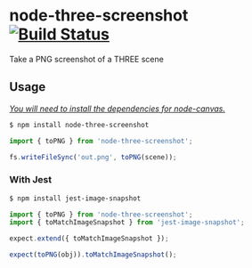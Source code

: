 # node-three-screenshot [![Build Status](https://travis-ci.com/dbkaplun/node-three-screenshot.svg?branch=master)](https://travis-ci.com/dbkaplun/node-three-screenshot)
Take a PNG screenshot of a THREE scene

## Usage

*[You will need to install the dependencies for node-canvas.](https://github.com/Automattic/node-canvas#compiling)*

```sh
$ npm install node-three-screenshot
```

```js
import { toPNG } from 'node-three-screenshot';

fs.writeFileSync('out.png', toPNG(scene));
```

### With Jest

```sh
$ npm install jest-image-snapshot
```

```js
import { toPNG } from 'node-three-screenshot';
import { toMatchImageSnapshot } from 'jest-image-snapshot';

expect.extend({ toMatchImageSnapshot });

expect(toPNG(obj)).toMatchImageSnapshot();
```
